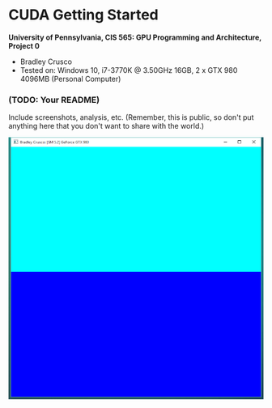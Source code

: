 CUDA Getting Started
====================

**University of Pennsylvania, CIS 565: GPU Programming and Architecture, Project 0**

* Bradley Crusco
* Tested on: Windows 10, i7-3770K @ 3.50GHz 16GB, 2 x GTX 980 4096MB (Personal Computer)

### (TODO: Your README)

Include screenshots, analysis, etc. (Remember, this is public, so don't put anything here that you don't want to
share with the world.)

![](images/Project0.png)
